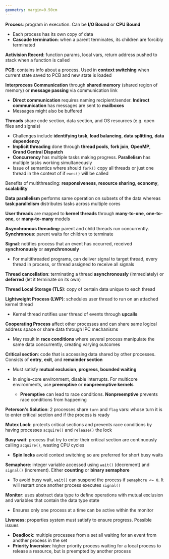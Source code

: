 ```yaml
---
geometry: margin=0.50cm
---
```


**Process**: program in execution. Can be **I/O Bound** or **CPU Bound**

- Each process has its own copy of data
- **Cascade termination**: when a parent terminates, its children are forcibly terminated

**Activision Record**: function params, local vars, return address pushed to stack when a function is called

**PCB**: contains info about a process. Used in **context switching** when current state saved to PCB and new state is loaded

**Interprocess Communication** through **shared memory** (shared region of memory) or **message passing** via communication link

- **Direct communication** requires naming recipient/sender. **Indirect communication** has messages are sent to **mailboxes**
- Messages might also be buffered

**Threads** share code section, data section, and OS resources (e.g. open files and signals)

- Challenges include **identifying task**, **load balancing**, **data splitting**, **data dependency**
- **Implicit threading** done through **thread pools**, **fork join**, **OpenMP**, **Grand Central Dispatch**
- **Concurrency** has multiple tasks making progress. **Parallelism** has multiple tasks working simultaneously
- Issue of semantics where should `fork()` copy all threads or just one thread in the context of if `exec()` will be called

Benefits of multithreading: **responsiveness**, **resource sharing**, **economy**, **scalability**

**Data parallelism** performs same operation on subsets of the data whereas **task parallelism** distributes tasks across multiple cores

**User threads** are mapped to **kernel threads** through **many-to-one**, **one-to-one**, or **many-to-many** models

**Asynchronous threading:** parent and child threads run concurrently. **Synchronous**: parent waits for children to terminate

**Signal**: notifies process that an event has occurred, received **synchronously** or **asynchronously**

- For multithreaded programs, can deliver signal to target thread, every thread in process, or thread assigned to receive all signals

**Thread cancellation**: terminating a thread **asynchronously** (immediately) or **deferred** (let it terminate on its own)

**Thread Local Storage (TLS)**: copy of certain data unique to each thread

**Lightweight Process (LWP)**: schedules user thread to run on an attached kernel thread

- Kernel thread notifies user thread of events through **upcalls**

**Cooperating Process** affect other processes and can share same logical address space or share data through IPC mechanisms

- May result in **race conditions** where several process manipulate the same data concurrently, creating varying outcomes

**Critical section**: code that is accessing data shared by other processes. Consists of **entry**, **exit**, and **remainder section**

- Must satisfy **mutual exclusion**, **progress**, **bounded waiting**
- In single-core environment, disable interrupts. For multicore environments, use **preemptive** or **nonpreemptive kernels**

  - **Preemptive** can lead to race conditions. **Nonpreemptive** prevents race conditions from happening

**Peterson's Solution**: 2 processes share `turn` and `flag` vars: whose turn it is to enter critical section and if the process is ready

**Mutex Lock**: protects critical sections and prevents race conditions by having processes `acquire()` and `release()` the lock

**Busy wait**: process that try to enter their critical section are continuously calling `acquire()`, wasting CPU cycles

- **Spin locks** avoid context switching so are preferred for short busy waits

**Semaphore**: integer variable accessed using `wait()` (decrement) and `signal()` (increment). Either **counting** or **binary semaphore**

- To avoid busy wait, `wait()` can suspend the process if `semaphore <= 0`. It will restart once another process executes `signal()`

**Monitor**: uses abstract data type to define operations with mutual exclusion and variables that contain the data type state

- Ensures only one process at a time can be active within the monitor

**Liveness**: properties system must satisfy to ensure progress. Possible issues

- **Deadlock**: multiple processes from a set all waiting for an event from another process in the set
- **Priority Inversion**: higher priority process waiting for a local process to release a resource, but is preempted by another process
